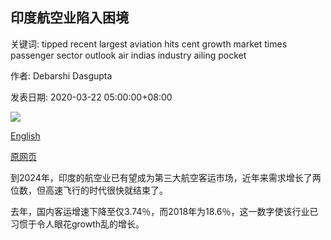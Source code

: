 ## 印度航空业陷入困境

关键词: tipped recent largest aviation hits cent growth market times passenger sector outlook air indias industry ailing pocket

作者: Debarshi Dasgupta

发表日期: 2020-03-22 05:00:00+08:00

![](https://www.straitstimes.com/sites/default/files/styles/x_large/public/articles/2020/03/22/ST_20200322_DDAIRLINES_5542228.jpg?itok=M017qBmn)

[English](India%27s%20ailing%20aviation%20industry%20hits%20air%20pocket.md)

[原网页](https://www.straitstimes.com/asia/south-asia/indias-ailing-aviation-industry-hits-air-pocket)

到2024年，印度的航空业已有望成为第三大航空客运市场，近年来需求增长了两位数，但高速飞行的时代很快就结束了。

去年，国内客运增速下降至仅3.74％，而2018年为18.6％，这一数字使该行业已习惯于令人眼花growth乱的增长。